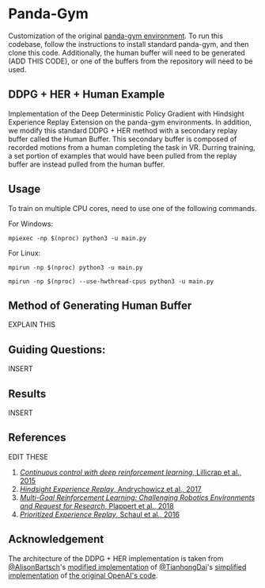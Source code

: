 # Panda-Gym
Customization of the original [panda-gym environment](github.com/qgallouedec/panda-gym). To run this codebase, follow the instructions to install standard panda-gym, and then clone this code. Additionally, the human buffer will need to be generated (ADD THIS CODE), or one of the buffers from the repository will need to be used.


## DDPG + HER + Human Example
Implementation of the Deep Deterministic Policy Gradient with Hindsight Experience Replay Extension on the panda-gym environments. In addition, we modify this standard DDPG + HER method with a secondary replay buffer called the Human Buffer. This secondary buffer is composed of recorded motions from a human completing the task in VR. Durring training, a set portion of examples that would have been pulled from the replay buffer are instead pulled from the human buffer.


## Usage
To train on multiple CPU cores, need to use one of the following commands.

For Windows:
```shell
mpiexec -np $(nproc) python3 -u main.py
```

For Linux:
```shell
mpirun -np $(nproc) python3 -u main.py
```

```shell
mpirun -np $(nproc) --use-hwthread-cpus python3 -u main.py
```

## Method of Generating Human Buffer
EXPLAIN THIS


## Guiding Questions:
INSERT

## Results
INSERT
<!-- <p align="center">
  <img src="Result/Fetch_PickandPlace.png" height=400>
</p> -->

## References
EDIT THESE
1. [_Continuous control with deep reinforcement learning_, Lillicrap et al., 2015](https://arxiv.org/abs/1509.02971)  
2. [_Hindsight Experience Replay_, Andrychowicz et al., 2017](https://arxiv.org/abs/1707.01495)  
3. [_Multi-Goal Reinforcement Learning: Challenging Robotics Environments and Request for Research_, Plappert et al., 2018](https://arxiv.org/abs/1802.09464)
4. [_Prioritized Experience Replay_, Schaul et al., 2016](https://arxiv.org/pdf/1511.05952.pdf)

## Acknowledgement
The architecture of the DDPG + HER implementation is taken from [@AlisonBartsch](https://github.com/alison-bartsch)'s [modified implementation](https://github.com/alison-bartsch/panda-gym) of [@TianhongDai](https://github.com/TianhongDai)'s [simplified implementation](https://github.com/TianhongDai/hindsight-experience-replay) of [the original OpenAI's code](https://github.com/openai/baselines/tree/master/baselines/her).  

